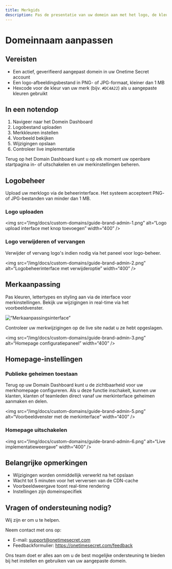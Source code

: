 ```yaml
---
title: Merkgids
description: Pas de presentatie van uw domein aan met het logo, de kleuren en de styling van uw merk.
---
```


# Domeinnaam aanpassen

## Vereisten

- Een actief, geverifieerd aangepast domein in uw Onetime Secret account
- Een logo-afbeeldingsbestand in PNG- of JPG-formaat, kleiner dan 1 MB
- Hexcode voor de kleur van uw merk (bijv. `#DC4A22`) als u aangepaste kleuren gebruikt

## In een notendop
1. Navigeer naar het Domein Dashboard
2. Logobestand uploaden
3. Merkkleuren instellen
4. Voorbeeld bekijken
5. Wijzigingen opslaan
6. Controleer live implementatie

Terug op het Domain Dashboard kunt u op elk moment uw openbare startpagina in- of uitschakelen en uw merkinstellingen beheren.

## Logobeheer
Upload uw merklogo via de beheerinterface. Het systeem accepteert PNG- of JPG-bestanden van minder dan 1 MB.

### Logo uploaden

<img src=“/img/docs/custom-domains/guide-brand-admin-1.png” alt=“Logo upload interface met knop toevoegen” width=“400” />

### Logo verwijderen of vervangen

Verwijder of vervang logo's indien nodig via het paneel voor logo-beheer.

<img src=“/img/docs/custom-domains/guide-brand-admin-2.png” alt=“Logobeheerinterface met verwijderoptie” width=“400” />


## Merkaanpassing
Pas kleuren, lettertypes en styling aan via de interface voor merkinstellingen. Bekijk uw wijzigingen in real-time via het voorbeeldvenster.

<img src=“/img/docs/custom-domains/guide-brand-admin-4.png” alt=“Merkaanpassingsinterface” width=“400” />


Controleer uw merkwijzigingen op de live site nadat u ze hebt opgeslagen.

<img src=“/img/docs/custom-domains/guide-brand-admin-3.png” alt=“Homepage configuratiepaneel” width=“400” />

## Homepage-instellingen

### Publieke geheimen toestaan

Terug op uw Domain Dashboard kunt u de zichtbaarheid voor uw merkhomepage configureren. Als u deze functie inschakelt, kunnen uw klanten, klanten of teamleden direct vanaf uw merkinterface geheimen aanmaken en delen.

<img src=“/img/docs/custom-domains/guide-brand-admin-5.png” alt=“Voorbeeldvenster met de merkinterface” width=“400” />

### Homepage uitschakelen



<img src=“/img/docs/custom-domains/guide-brand-admin-6.png” alt=“Live implementatieweergave” width=“400” />

## Belangrijke opmerkingen
- Wijzigingen worden onmiddellijk verwerkt na het opslaan
- Wacht tot 5 minuten voor het verversen van de CDN-cache
- Voorbeeldweergave toont real-time rendering
- Instellingen zijn domeinspecifiek

## Vragen of ondersteuning nodig?

Wij zijn er om u te helpen.

Neem contact met ons op:
- E-mail: support@onetimesecret.com
- Feedbackformulier: https://onetimesecret.com/feedback

Ons team doet er alles aan om u de best mogelijke ondersteuning te bieden bij het instellen en gebruiken van uw aangepaste domein.
